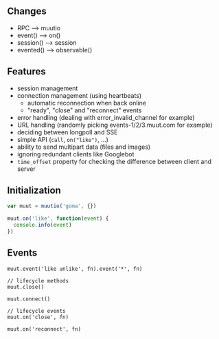
## Changes
- RPC --> muutio
- event() --> on()
- session() --> session
- evented() --> observable()


## Features

- session management
- connection management (using heartbeats)
  - automatic reconnection when back online
  - "ready", "close" and "reconnect" events
- error handling (dealing with error_invalid_channel for example)
- URL handling (randomly picking events-1/2/3.muut.com for example)
- deciding between longpoll and SSE
- simple API (`call`, `on("like")`, ...)
- ability to send multipart data (files and images)
- ignoring redundant clients like Googlebot
- `time_offset` property for checking the difference between client and server



## Initialization

``` js
var muut = muutio('goma', {})

muut.on('like', function(event) {
  console.info(event)
})
```

## Events

```
muut.event('like unlike', fn).event('*', fn)

// lifecycle methods
muut.close()

muut.connect()

// lifecycle events
muut.on('close', fn)

muut.on('reconnect', fn)

```


